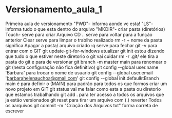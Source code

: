 # Versionamento_aula_1
Primeira aula de versionamento
"PWD"- informa aonde vc esta!
"LS"- informa tudo o que esta dentro do arquivo
"MKDIR"- criar pasta (diretórios)
Touch- serve para criar Arquivo
CD .. serve para voltar para  a função anterior
 Clear serve para limpar o trablho realizado
 rm -r + nome da pasta significa Apagar a pasta/ arquivo criado
:q serve para fechar
git -v para entrar com o GIT
 git update-git-for-windows atualizar
 git init estou dizendo que tudo o que estiver neste diretorio o git vai cuidar
rm -r .git/ ele tira a pasta do git e para de versionar 
git branch -m master main  para renomear o git (nesta configuração não fica definitivo)
git config --global user.name 'Bárbara' para trocar o nome de usuario
git config --global user.email 'barbarahelenauchoa@gmail.com'
git config --global init.defaulktBranch main é para definir o (MAIN) para padrão para todos os que formos criar um novo projeto em GIT
git status vai me falar como esta a pasta ou diretorio que estamos trabalhando
git add . para ter acesso a todos os arquivos que ja estão versionados
git reset para tirar um arquivo com (.) reverter Todos os aarquivos
git commit -m "Criação dos Arquivos txt" forma correta de escrever
